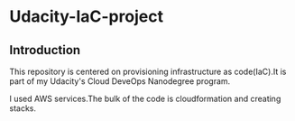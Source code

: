 # Udacity-IaC-project

## Introduction


This repository is centered on provisioning infrastructure as code(IaC).It is part of my Udacity's Cloud DeveOps Nanodegree program.

I used AWS services.The bulk of the code is cloudformation and creating stacks.
